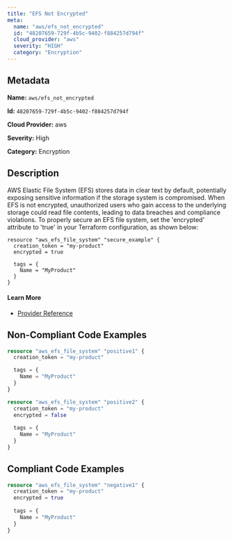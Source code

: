```yaml
---
title: "EFS Not Encrypted"
meta:
  name: "aws/efs_not_encrypted"
  id: "48207659-729f-4b5c-9402-f884257d794f"
  cloud_provider: "aws"
  severity: "HIGH"
  category: "Encryption"
---
```


## Metadata
**Name:** `aws/efs_not_encrypted`

**Id:** `48207659-729f-4b5c-9402-f884257d794f`

**Cloud Provider:** aws

**Severity:** High

**Category:** Encryption

## Description
AWS Elastic File System (EFS) stores data in clear text by default, potentially exposing sensitive information if the storage system is compromised. When EFS is not encrypted, unauthorized users who gain access to the underlying storage could read file contents, leading to data breaches and compliance violations. To properly secure an EFS file system, set the 'encrypted' attribute to 'true' in your Terraform configuration, as shown below:

```hcl
resource "aws_efs_file_system" "secure_example" {
  creation_token = "my-product"
  encrypted = true
  
  tags = {
    Name = "MyProduct"
  }
}
```

#### Learn More

 - [Provider Reference](https://registry.terraform.io/providers/hashicorp/aws/latest/docs/resources/efs_file_system#encrypted)

## Non-Compliant Code Examples
```terraform
resource "aws_efs_file_system" "positive1" {
  creation_token = "my-product"

  tags = {
    Name = "MyProduct"
  }
}

resource "aws_efs_file_system" "positive2" {
  creation_token = "my-product"
  encrypted = false
  
  tags = {
    Name = "MyProduct"
  }
}
```

## Compliant Code Examples
```terraform
resource "aws_efs_file_system" "negative1" {
  creation_token = "my-product"
  encrypted = true
  
  tags = {
    Name = "MyProduct"
  }
}
```